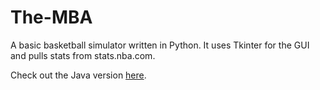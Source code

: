 # The-MBA
A basic basketball simulator written in Python. It uses Tkinter for the GUI and pulls stats from stats.nba.com. 

Check out the Java version [here](https://github.com/mgagvani/allstarsimulator).
